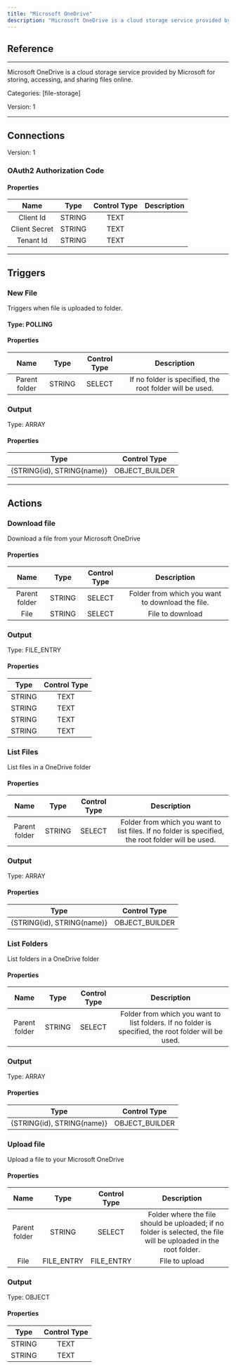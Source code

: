 ```yaml
---
title: "Microsoft OneDrive"
description: "Microsoft OneDrive is a cloud storage service provided by Microsoft for storing, accessing, and sharing files online."
---
```

## Reference
<hr />

Microsoft OneDrive is a cloud storage service provided by Microsoft for storing, accessing, and sharing files online.


Categories: [file-storage]


Version: 1

<hr />



## Connections

Version: 1


### OAuth2 Authorization Code

#### Properties

|      Name      |     Type     |     Control Type     |     Description     |
|:--------------:|:------------:|:--------------------:|:-------------------:|
| Client Id | STRING | TEXT  |  |
| Client Secret | STRING | TEXT  |  |
| Tenant Id | STRING | TEXT  |  |





<hr />



## Triggers


### New File
Triggers when file is uploaded to folder.

#### Type: POLLING
#### Properties

|      Name      |     Type     |     Control Type     |     Description     |
|:--------------:|:------------:|:--------------------:|:-------------------:|
| Parent folder | STRING | SELECT  |  If no folder is specified, the root folder will be used.  |


### Output



Type: ARRAY


#### Properties

|     Type     |     Control Type     |
|:------------:|:--------------------:|
| {STRING\(id), STRING\(name)} | OBJECT_BUILDER  |







<hr />



## Actions


### Download file
Download a file from your Microsoft OneDrive

#### Properties

|      Name      |     Type     |     Control Type     |     Description     |
|:--------------:|:------------:|:--------------------:|:-------------------:|
| Parent folder | STRING | SELECT  |  Folder from which you want to download the file.  |
| File | STRING | SELECT  |  File to download  |


### Output



Type: FILE_ENTRY


#### Properties

|     Type     |     Control Type     |
|:------------:|:--------------------:|
| STRING | TEXT  |
| STRING | TEXT  |
| STRING | TEXT  |
| STRING | TEXT  |






### List Files
List files in a OneDrive folder

#### Properties

|      Name      |     Type     |     Control Type     |     Description     |
|:--------------:|:------------:|:--------------------:|:-------------------:|
| Parent folder | STRING | SELECT  |  Folder from which you want to list files. If no folder is specified, the root folder will be used.  |


### Output



Type: ARRAY


#### Properties

|     Type     |     Control Type     |
|:------------:|:--------------------:|
| {STRING\(id), STRING\(name)} | OBJECT_BUILDER  |






### List Folders
List folders in a OneDrive folder

#### Properties

|      Name      |     Type     |     Control Type     |     Description     |
|:--------------:|:------------:|:--------------------:|:-------------------:|
| Parent folder | STRING | SELECT  |  Folder from which you want to list folders. If no folder is specified, the root folder will be used.  |


### Output



Type: ARRAY


#### Properties

|     Type     |     Control Type     |
|:------------:|:--------------------:|
| {STRING\(id), STRING\(name)} | OBJECT_BUILDER  |






### Upload file
Upload a file to your Microsoft OneDrive

#### Properties

|      Name      |     Type     |     Control Type     |     Description     |
|:--------------:|:------------:|:--------------------:|:-------------------:|
| Parent folder | STRING | SELECT  |  Folder where the file should be uploaded; if no folder is selected, the file will be uploaded in the root folder.  |
| File | FILE_ENTRY | FILE_ENTRY  |  File to upload  |


### Output



Type: OBJECT


#### Properties

|     Type     |     Control Type     |
|:------------:|:--------------------:|
| STRING | TEXT  |
| STRING | TEXT  |






